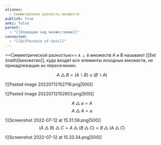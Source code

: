 ```yaml
---
aliases:
  - Симметричная разность множеств
publish: true
anki: false
parent:
  - "[[Операции над множествами]]"
connected:
  - "[[Difference of Sets]]"
---
```



==Симметрической разностью== `A △ B` множеств A и B называют [[Set (math)|множетво]], куда входят все элементы исходных множеств, не принадлежащие их пересечению.

$$A \bigtriangleup B = (A ∖ B) \cup (B ∖ A)$$

![[Pasted image 20220712152716.png|500]]

![[Pasted image 20220712152953.png|500]]

$$ A \bigtriangleup \varnothing = A$$
$$ A \bigtriangleup A = \varnothing$$


![[Screenshot 2022-07-12 at 15.31.59.png|500]]
$$
(A\bigtriangleup B)\bigtriangleup C=A\bigtriangleup(B\bigtriangleup C)=B\bigtriangleup(A\bigtriangleup C)
$$

![[Screenshot 2022-07-12 at 15.33.34.png|500]]